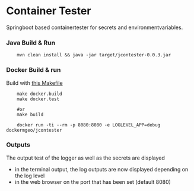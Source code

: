 # Container Tester
Springboot based containertester for secrets and environmentvariables. 


### Java Build & Run
```
    mvn clean install && java -jar target/jcontester-0.0.3.jar
```

### Docker Build & run

Build with [this Makefile](Makefile)
```
    make docker.build
    make docker.test
    
    #or
    make build
```

```
    docker run -ti --rm -p 8080:8080 -e LOGLEVEL_APP=debug dockermgeo/jcontester
```


### Outputs
The output test of the logger as well as the secrets are displayed
* in the terminal output, the log outputs are now displayed depending on the log level
* in the web browser on the port that has been set (default 8080)

